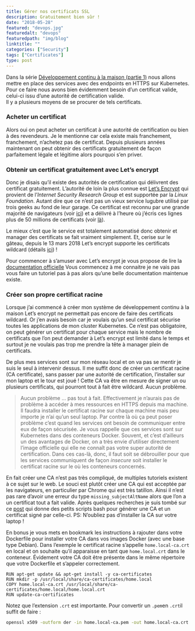 ```yaml
---
title: Gérer nos certificats SSL
description: Gratuitement bien sûr !
date: "2018-05-28"
featured: "devops.jpg"
featuredalt: "devops"
featuredpath: "img/blog"
linktitle: ""
categories: ["Security"]
tags: ["Certificates"]
type: post
---
```


Dans la série [Développement continu à la maison (partie 1)](https://matthieugouel.github.io/blog/2018-05-14-developpement-continu-a-la-maison-partie-1/) nous allons mettre en place des services avec des endpoints en HTTPS sur Kubernetes. Pour ce  faire nous avons bien évidemment besoin d’un certificat valide, celui-ci issu d’une autorité de certification valide.  
Il y a plusieurs moyens de se procurer de tels certificats.

<!-- more -->

### Acheter un certificat

Alors oui on peut acheter un certificat à une autorité de certification ou bien à des revendeurs. Je le mentionne car cela existe mais franchement, franchement, n’achetez pas de certificat. Depuis plusieurs années maintenant on peut obtenir des certificats gratuitement de façon parfaitement légale et légitime alors pourquoi s’en priver.

### Obtenir un certificat gratuitement avec Let’s encrypt

Donc je disais qu’il existe des autorités de certification qui délivrent des certificat gratuitement. L’autorité de loin la plus connue est [Let’s Encrypt](https://letsencrypt.org/) qui provient de l’*Internet Security Research Group*  et est supportée par la *Linux Foundation*. Autant dire que ce n’est pas un vieux service lugubre utilisé par trois geeks au fond de leur garage. Ce certificat est reconnu par une grande majorité de navigateurs (voir [ici](https://letsencrypt.org/docs/certificate-compatibility/)) et a délivré à l’heure où j’écris ces lignes plus de 50 millions de certificats (voir [là](https://letsencrypt.org/stats/)).

Le mieux c’est que le service est totalement automatisé donc obtenir et manager des certificats se fait vraiment simplement. Et, cerise sur le gâteau, depuis le 13 mars 2018 Let’s encrypt supporte les certificats wildcard (détails [ici](https://community.letsencrypt.org/t/acme-v2-production-environment-wildcards/55578)) !

Pour commencer à s’amuser avec Let’s encrypt je vous propose de lire la [documentation officielle](https://letsencrypt.org/getting-started/) Vous commencez à me connaitre je ne vais pas vous faire un tutoriel pas à pas alors qu’une belle documentation maintenue existe.

### Créer son propre certificat racine

Lorsque j’ai commencé à créer mon système de développement continu à la maison Let’s encrypt ne permettait pas encore de faire des certificats wildcard. Or j’en avais besoin car je voulais qu’un seul certificat sécurise toutes les applications de mon cluster Kubernetes. Ce n’est pas obligatoire, on peut générer un certificat pour chaque service mais le nombre de certificats que l’on peut demander à Let’s encrypt est limité dans le temps et surtout je ne voulais pas trop me prendre la tête à manager plein de certificats.

De plus mes services sont sur mon réseau local et on va pas se mentir je suis le seul à intervenir dessus. Il me suffit donc de créer un certificat racine (CA certificate), sans passer par une autorité de certification, l’installer sur mon laptop et le tour est joué ! Cette CA va être en mesure de signer un ou plusieurs certificats, qui pourront tout à fait être wildcard. Aucun problème.

> Aucun problème … pas tout à fait. Effectivement je n’aurais pas de problème à accéder à mes ressources en HTTPS depuis ma machine. Il faudra installer le certificat racine sur chaque machine mais peu importe je n’ai qu’un seul laptop. Par contre là où ça peut poser problème c’est quand les services ont besoin de communiquer entre eux de façon sécurisée. Je vous rappelle que ces services sont sur Kubernetes dans des conteneurs Docker. Souvent, et c’est d’ailleurs un des avantages de Docker, on a très envie d’utiliser directement l’image officielle qui elle ne connaît pas votre super autorité de certification. Dans ces cas-là, donc, il faut soit se débrouiller pour que les services communiquent de façon *insecure* soit installer le certificat racine sur le où les conteneurs concernés.

En fait créer une CA n’est pas très compliqué, de multiples tutoriels existent à ce sujet sur le web. Le souci est plutôt créer une CA qui est acceptée par les navigateurs, en particulier par Chrome qui est très tatillon. Ainsi il n’est pas rare d’avoir une erreur du type `missing_subjectAltName` alors que l’on a un certificat tout a fait valide. Après quelques recherches je suis tombé sur ce [post](https://stackoverflow.com/questions/7580508/getting-chrome-to-accept-self-signed-localhost-certificate/43666288#43666288) qui donne des petits scripts bash pour générer une CA et un certificat signé par celle-ci. PS: N’oubliez pas d’installer la CA sur votre laptop !

En bonus je vous mets en bookmark les instructions à rajouter dans votre Dockerfile pour installer votre CA dans vos images Docker (avec une base type Debian).
Dans l’exemple le certificat racine s’appelle `home.local-ca.crt` en local et on souhaite qu’il apparaisse en tant que `home.local.crt` dans le conteneur.  Évidement votre CA doit être présente dans le même répertoire que votre Dockerfile et s’appeler correctement.

```  
RUN apt-get update && apt-get install -y ca-certificates
RUN mkdir -p /usr/local/share/ca-certificates/home.local
COPY home.local-ca.crt /usr/local/share/ca-certificates/home.local/home.local.crt
RUN update-ca-certificates
```

Notez que l’extension `.crt` est importante. Pour convertir un `.pem`en `.crt`il suffit de faire :

```bash
openssl x509 -outform der -in home.local-ca.pem -out home.local-ca.crt
```
